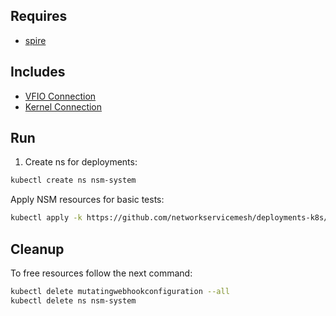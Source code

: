 ## Requires

- [spire](../spire)

## Includes

- [VFIO Connection](../use-cases/Vfio2Noop)
- [Kernel Connection](../use-cases/SriovKernel2Noop)

## Run

1. Create ns for deployments:
```bash
kubectl create ns nsm-system
```

Apply NSM resources for basic tests:
```bash
kubectl apply -k https://github.com/networkservicemesh/deployments-k8s/examples/sriov?ref=d298164548409ecf07785f6b4018f628c4c9d94e
```

## Cleanup

To free resources follow the next command:
```bash
kubectl delete mutatingwebhookconfiguration --all
kubectl delete ns nsm-system
```
